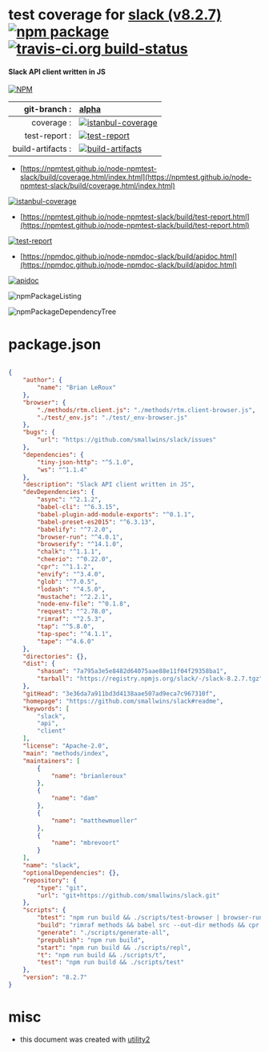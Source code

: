 # test coverage for  [slack (v8.2.7)](https://github.com/smallwins/slack#readme)  [![npm package](https://img.shields.io/npm/v/npmtest-slack.svg?style=flat-square)](https://www.npmjs.org/package/npmtest-slack) [![travis-ci.org build-status](https://api.travis-ci.org/npmtest/node-npmtest-slack.svg)](https://travis-ci.org/npmtest/node-npmtest-slack)
#### Slack API client written in JS

[![NPM](https://nodei.co/npm/slack.png?downloads=true&downloadRank=true&stars=true)](https://www.npmjs.com/package/slack)

| git-branch : | [alpha](https://github.com/npmtest/node-npmtest-slack/tree/alpha)|
|--:|:--|
| coverage : | [![istanbul-coverage](https://npmtest.github.io/node-npmtest-slack/build/coverage.badge.svg)](https://npmtest.github.io/node-npmtest-slack/build/coverage.html/index.html)|
| test-report : | [![test-report](https://npmtest.github.io/node-npmtest-slack/build/test-report.badge.svg)](https://npmtest.github.io/node-npmtest-slack/build/test-report.html)|
| build-artifacts : | [![build-artifacts](https://npmtest.github.io/node-npmtest-slack/glyphicons_144_folder_open.png)](https://github.com/npmtest/node-npmtest-slack/tree/gh-pages/build)|

- [https://npmtest.github.io/node-npmtest-slack/build/coverage.html/index.html](https://npmtest.github.io/node-npmtest-slack/build/coverage.html/index.html)

[![istanbul-coverage](https://npmtest.github.io/node-npmtest-slack/build/screenCapture.buildCi.browser.%252Ftmp%252Fbuild%252Fcoverage.lib.html.png)](https://npmtest.github.io/node-npmtest-slack/build/coverage.html/index.html)

- [https://npmtest.github.io/node-npmtest-slack/build/test-report.html](https://npmtest.github.io/node-npmtest-slack/build/test-report.html)

[![test-report](https://npmtest.github.io/node-npmtest-slack/build/screenCapture.buildCi.browser.%252Ftmp%252Fbuild%252Ftest-report.html.png)](https://npmtest.github.io/node-npmtest-slack/build/test-report.html)

- [https://npmdoc.github.io/node-npmdoc-slack/build/apidoc.html](https://npmdoc.github.io/node-npmdoc-slack/build/apidoc.html)

[![apidoc](https://npmdoc.github.io/node-npmdoc-slack/build/screenCapture.buildCi.browser.%252Ftmp%252Fbuild%252Fapidoc.html.png)](https://npmdoc.github.io/node-npmdoc-slack/build/apidoc.html)

![npmPackageListing](https://npmtest.github.io/node-npmtest-slack/build/screenCapture.npmPackageListing.svg)

![npmPackageDependencyTree](https://npmtest.github.io/node-npmtest-slack/build/screenCapture.npmPackageDependencyTree.svg)



# package.json

```json

{
    "author": {
        "name": "Brian LeRoux"
    },
    "browser": {
        "./methods/rtm.client.js": "./methods/rtm.client-browser.js",
        "./test/_env.js": "./test/_env-browser.js"
    },
    "bugs": {
        "url": "https://github.com/smallwins/slack/issues"
    },
    "dependencies": {
        "tiny-json-http": "^5.1.0",
        "ws": "^1.1.4"
    },
    "description": "Slack API client written in JS",
    "devDependencies": {
        "async": "^2.1.2",
        "babel-cli": "^6.3.15",
        "babel-plugin-add-module-exports": "^0.1.1",
        "babel-preset-es2015": "^6.3.13",
        "babelify": "^7.2.0",
        "browser-run": "^4.0.1",
        "browserify": "^14.1.0",
        "chalk": "^1.1.1",
        "cheerio": "^0.22.0",
        "cpr": "^1.1.2",
        "envify": "^3.4.0",
        "glob": "^7.0.5",
        "lodash": "^4.5.0",
        "mustache": "^2.2.1",
        "node-env-file": "^0.1.8",
        "request": "^2.78.0",
        "rimraf": "^2.5.3",
        "tap": "^5.8.0",
        "tap-spec": "^4.1.1",
        "tape": "^4.6.0"
    },
    "directories": {},
    "dist": {
        "shasum": "7a795a3e5e8482d64075aae88e11f04f29358ba1",
        "tarball": "https://registry.npmjs.org/slack/-/slack-8.2.7.tgz"
    },
    "gitHead": "3e36da7a911bd3d4138aae507ad9eca7c967310f",
    "homepage": "https://github.com/smallwins/slack#readme",
    "keywords": [
        "slack",
        "api",
        "client"
    ],
    "license": "Apache-2.0",
    "main": "methods/index",
    "maintainers": [
        {
            "name": "brianleroux"
        },
        {
            "name": "dam"
        },
        {
            "name": "matthewmueller"
        },
        {
            "name": "mbrevoort"
        }
    ],
    "name": "slack",
    "optionalDependencies": {},
    "repository": {
        "type": "git",
        "url": "git+https://github.com/smallwins/slack.git"
    },
    "scripts": {
        "btest": "npm run build && ./scripts/test-browser | browser-run | tap-spec",
        "build": "rimraf methods && babel src --out-dir methods && cpr src/api.json methods/api.json",
        "generate": "./scripts/generate-all",
        "prepublish": "npm run build",
        "start": "npm run build && ./scripts/repl",
        "t": "npm run build && ./scripts/t",
        "test": "npm run build && ./scripts/test"
    },
    "version": "8.2.7"
}
```



# misc
- this document was created with [utility2](https://github.com/kaizhu256/node-utility2)
